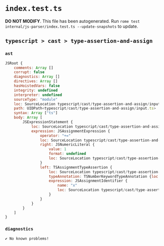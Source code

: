 # `index.test.ts`

**DO NOT MODIFY**. This file has been autogenerated. Run `rome test internal/js-parser/index.test.ts --update-snapshots` to update.

## `typescript > cast > type-assertion-and-assign`

### `ast`

```javascript
JSRoot {
	comments: Array []
	corrupt: false
	diagnostics: Array []
	directives: Array []
	hasHoistedVars: false
	integrity: undefined
	interpreter: undefined
	sourceType: "module"
	loc: SourceLocation typescript/cast/type-assertion-and-assign/input.ts 1:0-2:0
	path: UIDPath<typescript/cast/type-assertion-and-assign/input.ts>
	syntax: Array ["ts"]
	body: Array [
		JSExpressionStatement {
			loc: SourceLocation typescript/cast/type-assertion-and-assign/input.ts 1:0-1:18
			expression: JSAssignmentExpression {
				operator: "+="
				loc: SourceLocation typescript/cast/type-assertion-and-assign/input.ts 1:0-1:17
				right: JSNumericLiteral {
					value: 1
					format: undefined
					loc: SourceLocation typescript/cast/type-assertion-and-assign/input.ts 1:16-1:17
				}
				left: TSAssignmentTypeAssertion {
					loc: SourceLocation typescript/cast/type-assertion-and-assign/input.ts 1:1-1:11
					typeAnnotation: TSNumberKeywordTypeAnnotation {loc: SourceLocation typescript/cast/type-assertion-and-assign/input.ts 1:2-1:8}
					expression: JSAssignmentIdentifier {
						name: "x"
						loc: SourceLocation typescript/cast/type-assertion-and-assign/input.ts 1:10-1:11 (x)
					}
				}
			}
		}
	]
}
```

### `diagnostics`

```
✔ No known problems!

```
